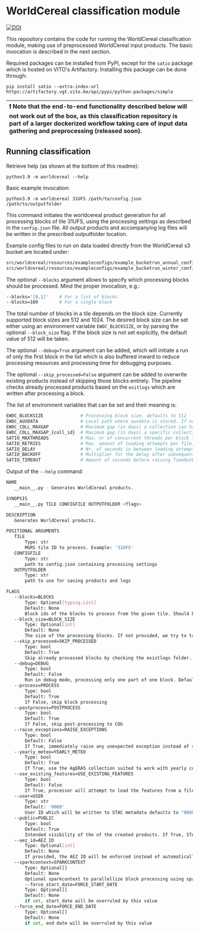 # WorldCereal classification module
[![DOI](https://zenodo.org/badge/621251443.svg)](https://zenodo.org/badge/latestdoi/621251443)

This repository contains the code for running the WorldCereal classification module, making use of preprocessed WorldCereal input products.
The basic invocation is described in the next section.

Required packages can be installed from PyPI, except for the `satio` package which is hosted on VITO's Artifactory. Installing this package can be done through:

```pip install satio --extra-index-url https://artifactory.vgt.vito.be/api/pypi/python-packages/simple```

|:exclamation:  Note that the end-to-end functionality described below will not work out of the box, as this classification repository is part of a larger dockerized workflow taking care of input data gathering and preprocessing (released soon). |
|:-----------------------------------------|

## Running classification

Retrieve help (as shown at the bottom of this readme):

```python3.9 -m worldcereal --help```

Basic example invocation:

```python3.9 -m worldcereal 31UFS /path/to/config.json /path/to/outputfolder```

This command initiates the worldcereal product generation for all processing blocks of tile 31UFS, using the processing settings as described in the `config.json` file. All output products and accompanying log files will be written in the prescribed outputfolder location.

Example config files to run on data loaded directly from the WorldCereal s3 bucket are located under:

```sh
src/worldcereal/resources/exampleconfigs/example_bucketrun_annual_config.json  # For an annual cropland product run
src/worldcereal/resources/exampleconfigs/example_bucketrun_winter_config.json  # For a winter season product run
```

The optional `--blocks` argument allows to specify which processing blocks should be processed. Mind the proper invocation, e.g.:

```sh
--blocks='[0,1]'    # For a list of blocks
--blocks=100        # For a single block
```

The total number of blocks in a tile depends on the block size. Currently supported block sizes are 512 and 1024. The desired block size can be set either using an environment variable `EWOC_BLOCKSIZE`, or by parsing the optional `--block_size` flag. If the block size is not set explicitly, the default value of 512 will be taken.

The optional `--debug=True` argument can be added, which will initiate a run of only the first block in the list which is also buffered inward to reduce processing resources and processing time for debugging purposes.

The optional `--skip_processed=False` argument can be added to overwrite existing products instead of skipping those blocks entirely. The pipeline checks already processed products based on the `exitlogs` which are written after processing a block.

The list of environment variables that can be set and their meaning is:
```sh
EWOC_BLOCKSIZE              # Processing block size, defaults to 512
EWOC_AUXDATA                # Local path where auxdata is stored. If not set, simplified auxdata inside package is used (biomes)
EWOC_COLL_MAXGAP            # Maximum gap (in days) a collection can have before failing, defaults to 60
EWOC_COLL_MAXGAP_{coll_id}  # Maximum gap (in days) a specific collection ID (e.g. 'TIR') can have before failing. When set, it overrides EWOC_COLL_MAXGAP for that collection.
SATIO_MAXTHREADS            # Max. nr of concurrent threads per block loading input files, defaults to 5
SATIO_RETRIES               # Max. amount of loading attempts per file, defaults to 50
SATIO_DELAY                 # Nr. of seconds in between loading attempts, defaults to 5
SATIO_BACKOFF               # Multiplier for the delay after subsequent loading attempts, defaults to 1
SATIO_TIMEOUT               # Amount of seconds before raising TimeOutError when loading from s3 file, defaults to 180
```

Output of the `--help` command:

 ```sh
NAME
    __main__.py - Generates WorldCereal products.

SYNOPSIS
    __main__.py TILE CONFIGFILE OUTPUTFOLDER <flags>

DESCRIPTION
    Generates WorldCereal products.

POSITIONAL ARGUMENTS
    TILE
        Type: str
        MGRS tile ID to process. Example: '31UFS'
    CONFIGFILE
        Type: str
        path to config.json containing processing settings
    OUTPUTFOLDER
        Type: str
        path to use for saving products and logs

FLAGS
    --blocks=BLOCKS
        Type: Optional[typing.List]
        Default: None
        Block ids of the blocks to process from the given tile. Should be a sequence of integers between 0 and the total nr of blocks (depending on block size). If not provided, all blocks will be processed.
    --block_size=BLOCK_SIZE
        Type: Optional[int]
        Default: None
        The size of the processing blocks. If not provided, we try to take it from the environment variable "EWOC_BLOCKSIZE" or else use the default value 512.
    --skip_processed=SKIP_PROCESSED
        Type: bool
        Default: True
        Skip already processed blocks by checking the existlogs folder. Defaults to True.
    --debug=DEBUG
        Type: bool
        Default: False
        Run in debug mode, processing only one part of one block. Defaults to False.
    --process=PROCESS
        Type: bool
        Default: True
        If False, skip block processing
    --postprocess=POSTPROCESS
        Type: bool
        Default: True
        If False, skip post-processing to COG
    --raise_exceptions=RAISE_EXCEPTIONS
        Type: bool
        Default: False
        If True, immediately raise any unexpected exception instead of silently failing.
    --yearly_meteo=YEARLY_METEO
        Type: bool
        Default: True
        If True, use the AgERA5 collection suited to work with yearly composites of daily meteo data instead of daily files.
    --use_existing_features=USE_EXISTING_FEATURES
        Type: bool
        Default: False
        If True, processor will attempt to load the features from a file if they are available. Otherwise, normal feature computation will be done.
    --user=USER
        Type: str
        Default: '0000'
        User ID which will be written to STAC metadata defaults to "0000"
    --public=PUBLIC
        Type: bool
        Default: True
        Intended visibility of the of the created products. If True, STAC metadata will set public visibiliy flag to True, otherwise False.
    --aez_id=AEZ_ID
        Type: Optional[int]
        Default: None
        If provided, the AEZ ID will be enforced instead of automatically derived from the Sentinel-2 tile ID.
    --sparkcontext=SPARKCONTEXT
        Type: Optional[]
        Default: None
        Optional sparkcontext to parallellize block processing using spark.
        --force_start_date=FORCE_START_DATE
        Type: Optional[]
        Default: None
        if set, start_date will be overruled by this value
    --force_end_date=FORCE_END_DATE
        Type: Optional[]
        Default: None
        if set, end date will be overruled by this value

 ```
